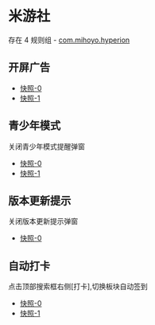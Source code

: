 # 米游社

存在 4 规则组 - [com.mihoyo.hyperion](/src/apps/com.mihoyo.hyperion.ts)

## 开屏广告

- [快照-0](https://gkd-kit.gitee.io/import/12482738)
- [快照-1](https://gkd-kit.gitee.io/import/12675530)

## 青少年模式

关闭青少年模式提醒弹窗

- [快照-0](https://gkd-kit.gitee.io/import/12675547)
- [快照-1](https://gkd-kit.songe.li/import/12775850)

## 版本更新提示

关闭版本更新提示弹窗

- [快照-0](https://gkd-kit.gitee.io/import/12675513)

## 自动打卡

点击顶部搜索框右侧[打卡],切换板块自动签到

- [快照-0](https://gkd-kit.gitee.io/import/12857503)
- [快照-1](https://gkd-kit.gitee.io/import/12859518)
